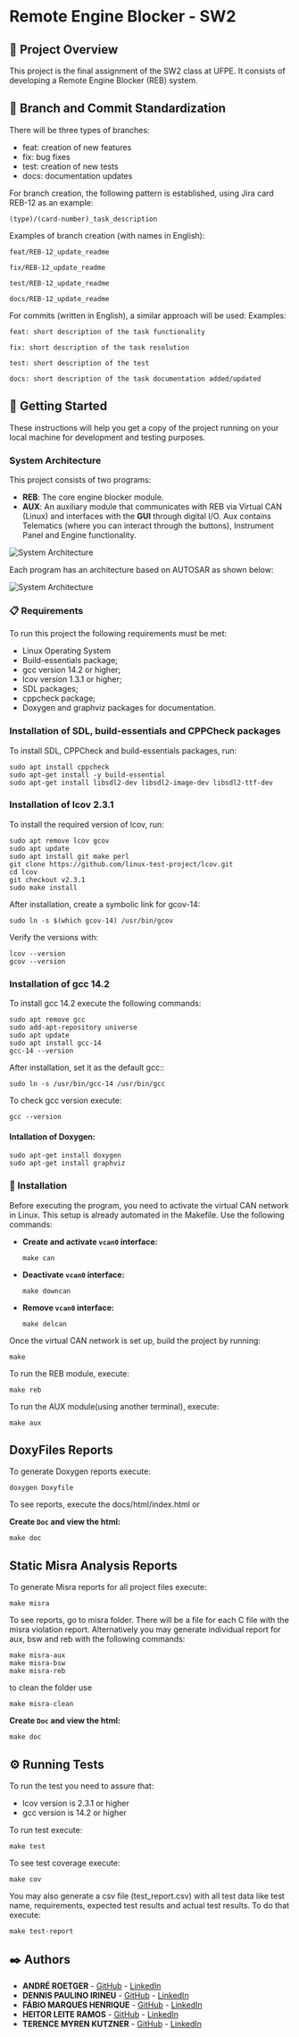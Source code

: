 # Remote Engine Blocker - SW2

## 📖 Project Overview

This project is the final assignment of the SW2 class at UFPE. It consists of developing a Remote Engine Blocker (REB) system.

## 🔀 Branch and Commit Standardization

There will be three types of branches:

- feat: creation of new features
- fix: bug fixes
- test: creation of new tests
- docs: documentation updates

For branch creation, the following pattern is established, using Jira card REB-12 as an example:

`(type)/(card-number)_task_description`

Examples of branch creation (with names in English):

```
feat/REB-12_update_readme

fix/REB-12_update_readme

test/REB-12_update_readme

docs/REB-12_update_readme
```

For commits (written in English), a similar approach will be used:
Examples:

`feat: short description of the task functionality`

`fix: short description of the task resolution`

`test: short description of the test`

`docs: short description of the task documentation added/updated`

## 🚀 Getting Started

These instructions will help you get a copy of the project running on your local machine for development and testing purposes.

### System Architecture

This project consists of two programs:

- **REB**: The core engine blocker module.
- **AUX**: An auxiliary module that communicates with REB via Virtual CAN (Linux) and interfaces with the **GUI** through digital I/O. Aux contains Telematics (where you can interact through the buttons), Instrument Panel and Engine functionality.

![System Architecture](./project.png)

Each program has an architecture based on AUTOSAR as shown below:

![System Architecture](./project_architecture.png)

### 📋 Requirements

To run this project the following requirements must be met:
- Linux Operating System
- Build-essentials package;
- gcc version 14.2 or higher;
- lcov version 1.3.1 or higher;
- SDL packages;
- cppcheck package;
- Doxygen and graphviz packages for documentation.

### Installation of SDL, build-essentials and CPPCheck packages

To install SDL, CPPCheck and build-essentials packages, run:
```
sudo apt install cppcheck
sudo apt-get install -y build-essential
sudo apt-get install libsdl2-dev libsdl2-image-dev libsdl2-ttf-dev
```

### Installation of lcov 2.3.1 

To install the required version of lcov, run:
  ```
  sudo apt remove lcov gcov
  sudo apt update
  sudo apt install git make perl
  git clone https://github.com/linux-test-project/lcov.git
  cd lcov
  git checkout v2.3.1
  sudo make install
  ```

After installation, create a symbolic link for gcov-14:
  ```
  sudo ln -s $(which gcov-14) /usr/bin/gcov
  ```

Verify the versions with:
  ```
  lcov --version
  gcov --version 
  ```

### Installation of gcc 14.2 
To install gcc 14.2 execute the following commands:
  ```
  sudo apt remove gcc
  sudo add-apt-repository universe
  sudo apt update
  sudo apt install gcc-14
  gcc-14 --version 
  ```

After installation, set it as the default gcc::
  ```
  sudo ln -s /usr/bin/gcc-14 /usr/bin/gcc
  ```

To check gcc version execute:
  ```
  gcc --version 
  ```
#### Intallation of Doxygen:

```
sudo apt-get install doxygen
sudo apt-get install graphviz
```


### 🔧 Installation

Before executing the program, you need to activate the virtual CAN network in Linux. This setup is already automated in the Makefile. Use the following commands:

- **Create and activate `vcan0` interface:**
  ```
  make can
  ```
- **Deactivate `vcan0` interface:**
  ```
  make downcan
  ```
- **Remove `vcan0` interface:**
  ```
  make delcan
  ```

Once the virtual CAN network is set up, build the project by running:

```
make
```

To run the REB module, execute:

```
make reb
```

To run the AUX module(using another terminal), execute:

```
make aux
```

## DoxyFiles Reports

To generate Doxygen reports execute:
```
doxygen Doxyfile
```

To see reports, execute the docs/html/index.html or

**Create `Doc` and view the html:**
  ```
  make doc
  ```


## Static Misra Analysis Reports

To generate Misra reports for all project files execute:
  ```
  make misra
  ```
To see reports, go to misra folder. There will be a file for each C file with the misra violation report. Alternatively you may generate individual report for aux, bsw and reb with the following commands:
  ```
  make misra-aux
  make misra-bsw
  make misra-reb
  ```
to clean the folder use
  ```
  make misra-clean
  ```


**Create `Doc` and view the html:**
  ```
  make doc
  ```

## ⚙️ Running Tests

To run the test you need to assure that:
- lcov version is 2.3.1 or higher
- gcc version is 14.2 or higher

To run test execute:
  ```
  make test
  ```

To see test coverage execute:
  ```
  make cov
  ```
You may also generate a csv file (test_report.csv) with all test data like test name, requirements, expected test results and actual test results. To do that execute:
  ```
  make test-report
  ```


## ✒️ Authors

- **ANDRÉ ROETGER** - [GitHub](https://github.com/andremgbr) - [LinkedIn](https://www.linkedin.com/in/andre-roetger/)
- **DENNIS PAULINO IRINEU** - [GitHub](https://github.com/DennisIrineu) - [LinkedIn](https://www.linkedin.com/in/dirineu/)
- **FÁBIO MARQUES HENRIQUE** - [GitHub](https://github.com/fabiohennr) - [LinkedIn](https://www.linkedin.com/in/engenheirofabiohenrique/)
- **HEITOR LEITE RAMOS** - [GitHub](https://github.com/hramos94) - [LinkedIn](https://www.linkedin.com/in/heitorlramos/)
- **TERENCE MYREN KUTZNER** - [GitHub](https://github.com/TerenceKutzner) - [LinkedIn](https://www.linkedin.com/in/terence-myren-kutzner/)
